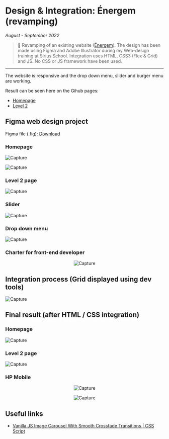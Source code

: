 # Design & Integration: Énergem (revamping)

_August - September 2022_

> 🔨 Revamping of an existing website ([Énergem](https://www.energem.fr/)). The design has been made using Figma and Adobe Illustrator during my Web-design training at Sirius School. Integration uses HTML, CSS3 (Flex & Grid) and JS. No CSS or JS framework have been used.

---

The website is responsive and the drop down menu, slider and burger menu are working.

Result can be seen here on the Gihub pages:

- [Homepage](https://raigyo.github.io/webdesign-integration-energem/)
- [Level 2](https://raigyo.github.io/webdesign-integration-energem/page.html)

## Figma web design project

Figma file (.fig): [Download](_sources/Energem.fig)

### Homepage

![Capture](_readme-img/project-figma.jpg)

![Capture](_readme-img/figma-hp.png)

### Level 2 page

![Capture](_readme-img/figma-level2.png)

### Slider

![Capture](_readme-img/figma-slider-images.png)

### Drop down menu

![Capture](_readme-img/figma-dropdown.png)

### Charter for front-end developer

<p align="center">
   <img src="_readme-img/figma-charte.png" alt="Capture"/>
</p>

## Integration process (Grid displayed using dev tools)

![Capture](_readme-img/integration-hp-grid.jpg)

## Final result (after HTML / CSS integration)

### Homepage

![Capture](_readme-img/integration-hp.jpg)

### Level 2 page

![Capture](_readme-img/integration-level2.jpg)

### HP Mobile

<p align="center">
   <img src="_readme-img/integration-hp-mobile.jpg" alt="Capture"/>
</p>

<p align="center">
   <img src="_readme-img/integration-hp-mobile-2.jpg" alt="Capture"/>
</p>

## Useful links

- [Vanilla JS Image Carousel With Smooth Crossfade Transitions | CSS Script](https://www.cssscript.com/image-carousel-crossfade/)
